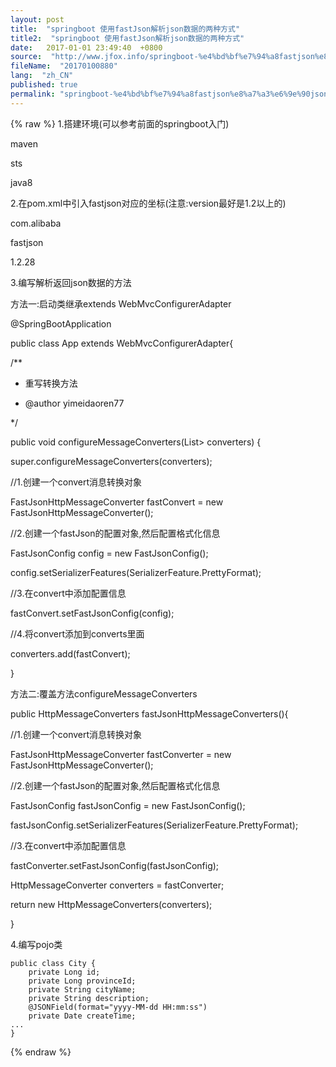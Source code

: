```yaml
---
layout: post
title:  "springboot 使用fastJson解析json数据的两种方式"
title2:  "springboot 使用fastJson解析json数据的两种方式"
date:   2017-01-01 23:49:40  +0800
source:  "http://www.jfox.info/springboot-%e4%bd%bf%e7%94%a8fastjson%e8%a7%a3%e6%9e%90json%e6%95%b0%e6%8d%ae%e7%9a%84%e4%b8%a4%e7%a7%8d%e6%96%b9%e5%bc%8f.html"
fileName:  "20170100880"
lang:  "zh_CN"
published: true
permalink: "springboot-%e4%bd%bf%e7%94%a8fastjson%e8%a7%a3%e6%9e%90json%e6%95%b0%e6%8d%ae%e7%9a%84%e4%b8%a4%e7%a7%8d%e6%96%b9%e5%bc%8f.html"
---
```

{% raw %}
1.搭建环境(可以参考前面的springboot入门)

 maven

 sts

 java8

2.在pom.xml中引入fastjson对应的坐标(注意:version最好是1.2以上的)

com.alibaba

fastjson

1.2.28

3.编写解析返回json数据的方法

 方法一:启动类继承extends WebMvcConfigurerAdapter

 

  @SpringBootApplication 
 

public class App extends WebMvcConfigurerAdapter{ 
 

 /** 
 

 * 重写转换方法 
 

 * @author yimeidaoren77 
 

 */ 
 

 public void configureMessageConverters(List> converters) { 
 

 super.configureMessageConverters(converters); 
 

 //1.创建一个convert消息转换对象 
 

 FastJsonHttpMessageConverter fastConvert = new FastJsonHttpMessageConverter(); 
 

 //2.创建一个fastJson的配置对象,然后配置格式化信息 
 

 FastJsonConfig config = new FastJsonConfig(); 
 

 config.setSerializerFeatures(SerializerFeature.PrettyFormat); 
 

 //3.在convert中添加配置信息 
 

 fastConvert.setFastJsonConfig(config); 
 

 //4.将convert添加到converts里面 
 

 converters.add(fastConvert); 
 

 } 
 

 方法二:覆盖方法configureMessageConverters

 

  public HttpMessageConverters fastJsonHttpMessageConverters(){ 
 

 //1.创建一个convert消息转换对象 
 

 FastJsonHttpMessageConverter fastConverter = new FastJsonHttpMessageConverter(); 
 

 //2.创建一个fastJson的配置对象,然后配置格式化信息 
 

 FastJsonConfig fastJsonConfig = new FastJsonConfig(); 
 

 fastJsonConfig.setSerializerFeatures(SerializerFeature.PrettyFormat); 
 

 //3.在convert中添加配置信息 
 

 fastConverter.setFastJsonConfig(fastJsonConfig); 
 

 HttpMessageConverter converters = fastConverter; 
 

 return new HttpMessageConverters(converters); 
 
 } 
 

4.编写pojo类

    public class City {
    	private Long id;
    	private Long provinceId;
    	private String cityName;
    	private String description;
    	@JSONField(format="yyyy-MM-dd HH:mm:ss")
    	private Date createTime;
    ...
    }
{% endraw %}